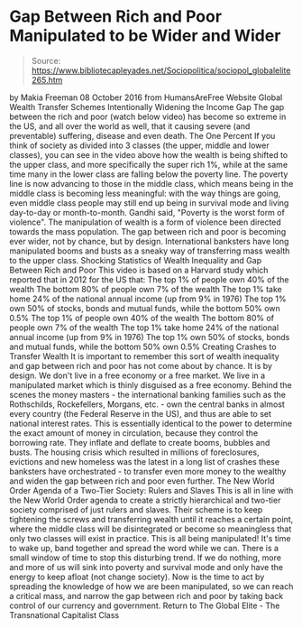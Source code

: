 # Gap Between Rich and Poor Manipulated to be Wider and Wider

> Source: https://www.bibliotecapleyades.net/Sociopolitica/sociopol_globalelite265.htm

by Makia Freeman 08 October 2016 from HumansAreFree Website
Global Wealth Transfer Schemes Intentionally Widening the Income Gap
The gap between the rich and poor (watch below video) has become so extreme in the US, and all over the world as well, that it causing severe (and preventable) suffering, disease and even death.
The One Percent
If you think of society as divided into 3 classes (the upper, middle and lower classes), you can see in the video above how the wealth is being shifted to the upper class, and more specifically the super rich 1%, while at the same time many in the lower class are falling below the poverty line. The poverty line is now advancing to those in the middle class, which means being in the middle class is becoming less meaningful:
with the way things are going, even middle class people may still end up being in survival mode and living day-to-day or month-to-month.
Gandhi said,
"Poverty is the worst form of violence".
The manipulation of wealth is a form of violence been directed towards the mass population.
The gap between rich and poor
is becoming ever wider,
not by chance, but by design.
International banksters have long
manipulated booms and busts
as a sneaky way of transferring
mass wealth to the upper class.
Shocking Statistics of Wealth Inequality and Gap Between Rich and Poor This video is based on a Harvard study which reported that in 2012 for the US that:
The top 1% of people own 40% of the wealth The bottom 80% of people own 7% of the wealth The top 1% take home 24% of the national annual income (up from 9% in 1976) The top 1% own 50% of stocks, bonds and mutual funds, while the bottom 50% own 0.5%
The top 1% of people own 40% of the wealth
The bottom 80% of people own 7% of the wealth
The top 1% take home 24% of the national annual income (up from 9% in 1976)
The top 1% own 50% of stocks, bonds and mutual funds, while the bottom 50% own 0.5%
Creating Crashes to Transfer Wealth It is important to remember this sort of wealth inequality and gap between rich and poor has not come about by chance. It is by design.
We don't live in a free economy or a free market. We live in a manipulated market which is thinly disguised as a free economy. Behind the scenes the money masters - the international banking families such as the Rothschilds, Rockefellers, Morgans, etc. - own the central banks in almost every country (the Federal Reserve in the US), and thus are able to set national interest rates. This is essentially identical to the power to determine the exact amount of money in circulation, because they control the borrowing rate.
They inflate and deflate to create booms, bubbles and busts. The housing crisis which resulted in millions of foreclosures, evictions and new homeless was the latest in a long list of crashes these banksters have orchestrated - to transfer even more money to the wealthy and widen the gap between rich and poor even further.
The New World Order Agenda of a Two-Tier Society: Rulers and Slaves This is all in line with the New World Order agenda to create a strictly hierarchical and two-tier society comprised of just rulers and slaves. Their scheme is to keep tightening the screws and transferring wealth until it reaches a certain point, where the middle class will be disintegrated or become so meaningless that only two classes will exist in practice. This is all being manipulated! It's time to wake up, band together and spread the word while we can. There is a small window of time to stop this disturbing trend. If we do nothing, more and more of us will sink into poverty and survival mode and only have the energy to keep afloat (not change society). Now is the time to act by spreading the knowledge of how we are been manipulated, so we can reach a critical mass, and narrow the gap between rich and poor by taking back control of our currency and government.
Return to The Global Elite - The Transnational Capitalist Class
